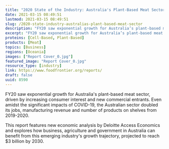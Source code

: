 ```yaml
---
title: "2020 State of the Industry: Australia's Plant-Based Meat Sector"
date: 2021-03-15 08:49:51
lastmod: 2021-03-15 08:49:51
slug: /2020-state-industry-australias-plant-based-meat-sector
description: "FY20 saw exponential growth for Australia’s plant-based meat sector, driven by increasing consumer interest and new commercial entrants. Even amidst the significant impacts of COVID-19, the Australian sector doubled its jobs, manufacturing revenue and number of products on shelves from 2019-2020.This report features new economic analysis by Deloitte Access Economics and explores how business, agriculture and government in Australia can benefit from this emerging industry’s growth trajectory, projected to reach $3 billion by 2030."
excerpt: "FY20 saw exponential growth for Australia’s plant-based meat sector, driven by increasing consumer interest and new commercial entrants. Even amidst the significant impacts of COVID-19, the Australian sector doubled its jobs, manufacturing revenue and number of products on shelves from 2019-2020.This report features new economic analysis by Deloitte Access Economics and explores how business, agriculture and government in Australia can benefit from this emerging industry’s growth trajectory, projected to reach $3 billion by 2030."
proteins: [Cell-Based, Plant-Based]
products: [Meat]
topics: [Business]
regions: [Oceania]
images: ["Report Cover_0.jpg"]
featured_image: "Report Cover_0.jpg"
resource_type: [industry]
link: https://www.foodfrontier.org/reports/
draft: false
uuid: 8590
---
```

FY20 saw exponential growth for Australia's plant-based meat sector,
driven by increasing consumer interest and new commercial entrants. Even
amidst the significant impacts of COVID-19, the Australian sector
doubled its jobs, manufacturing revenue and number of products on
shelves from 2019-2020.

This report features new economic analysis by Deloitte Access Economics
and explores how business, agriculture and government in Australia can
benefit from this emerging industry's growth trajectory, projected to
reach \$3 billion by 2030.
